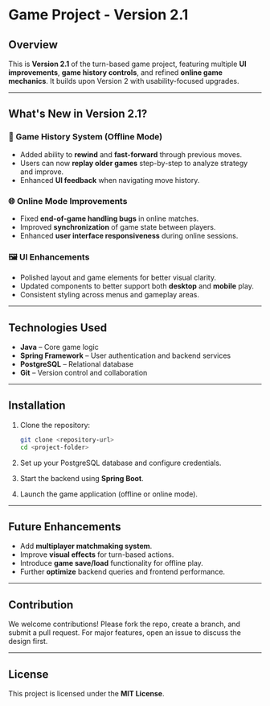 # Game Project - Version 2.1

## Overview

This is **Version 2.1** of the turn-based game project, featuring multiple **UI improvements**, **game history controls**, and refined **online game mechanics**. It builds upon Version 2 with usability-focused upgrades.

---

## What's New in Version 2.1?

### 🔄 Game History System (Offline Mode)

* Added ability to **rewind** and **fast-forward** through previous moves.
* Users can now **replay older games** step-by-step to analyze strategy and improve.
* Enhanced **UI feedback** when navigating move history.

### 🌐 Online Mode Improvements

* Fixed **end-of-game handling bugs** in online matches.
* Improved **synchronization** of game state between players.
* Enhanced **user interface responsiveness** during online sessions.

### 🖼️ UI Enhancements

* Polished layout and game elements for better visual clarity.
* Updated components to better support both **desktop** and **mobile** play.
* Consistent styling across menus and gameplay areas.

---

## Technologies Used

* **Java** – Core game logic
* **Spring Framework** – User authentication and backend services
* **PostgreSQL** – Relational database
* **Git** – Version control and collaboration

---

## Installation

1. Clone the repository:

   ```sh
   git clone <repository-url>
   cd <project-folder>
   ```
2. Set up your PostgreSQL database and configure credentials.
3. Start the backend using **Spring Boot**.
4. Launch the game application (offline or online mode).

---

## Future Enhancements

* Add **multiplayer matchmaking system**.
* Improve **visual effects** for turn-based actions.
* Introduce **game save/load** functionality for offline play.
* Further **optimize** backend queries and frontend performance.

---

## Contribution

We welcome contributions! Please fork the repo, create a branch, and submit a pull request. For major features, open an issue to discuss the design first.

---

## License

This project is licensed under the **MIT License**.
